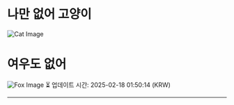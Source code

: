 
# 나만 없어 고양이

![Cat Image](https://cdn2.thecatapi.com/images/abq.gif)

# 여우도 없어
![Fox Image](https://randomfox.ca/images/93.jpg)
⏳ 업데이트 시간: 2025-02-18 01:50:14 (KRW)

---
